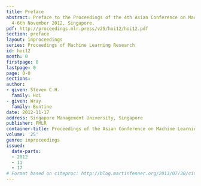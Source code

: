 ```yaml
---
title: Preface
abstract: Preface to the Proceedings of the 4th Asian Conference on Machine Learning,
  4-6th November 2012, Singapore.
pdf: http://proceedings.mlr.press/v25/hoi12/hoi12.pdf
section: preface
layout: inproceedings
series: Proceedings of Machine Learning Research
id: hoi12
month: 0
firstpage: 0
lastpage: 0
page: 0-0
sections: 
author:
- given: Steven C.H.
  family: Hoi
- given: Wray
  family: Buntine
date: 2012-11-17
address: Singapore Management University, Singapore
publisher: PMLR
container-title: Proceedings of the Asian Conference on Machine Learning
volume: '25'
genre: inproceedings
issued:
  date-parts:
  - 2012
  - 11
  - 17
# Format based on citeproc: http://blog.martinfenner.org/2013/07/30/citeproc-yaml-for-bibliographies/
---
```

